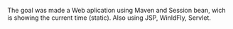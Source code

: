 


The goal was made a Web aplication using Maven and Session bean, wich is showing the current time (static).
Also using JSP, WinldFly, Servlet.
